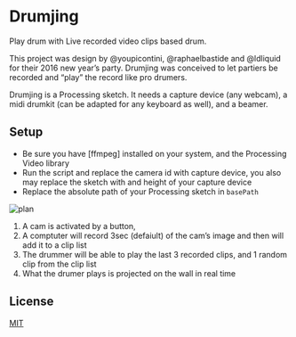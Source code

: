 # Drumjing

Play drum with Live recorded video clips based drum.

This project was design by @youpicontini, @raphaelbastide and @ldliquid for their 2016 new year’s party. Drumjing was conceived to let partiers be recorded and “play” the record like pro drumers.

Drumjing is a Processing sketch. It needs a capture device (any webcam), a midi drumkit (can be adapted for any keyboard as well), and a beamer.


## Setup

- Be sure you have [ffmpeg] installed on your system, and the Processing Video library
- Run the script and replace the camera id with capture device, you also may replace the sketch with and height of your capture device
- Replace the absolute path of your Processing sketch in `basePath`

![plan](https://rawgit.com/youpicontini/drumjeying/master/documentation/plan.svg)

1. A cam is activated by a button,
2. A comptuter will record 3sec (defaiult) of the cam’s image and then will add it to a clip list
3. The drummer will be able to play the last 3 recorded clips, and 1 random clip from the clip list
4. What the drumer plays is projected on the wall in real time

## License

[MIT](http://opensource.org/licenses/MIT)
